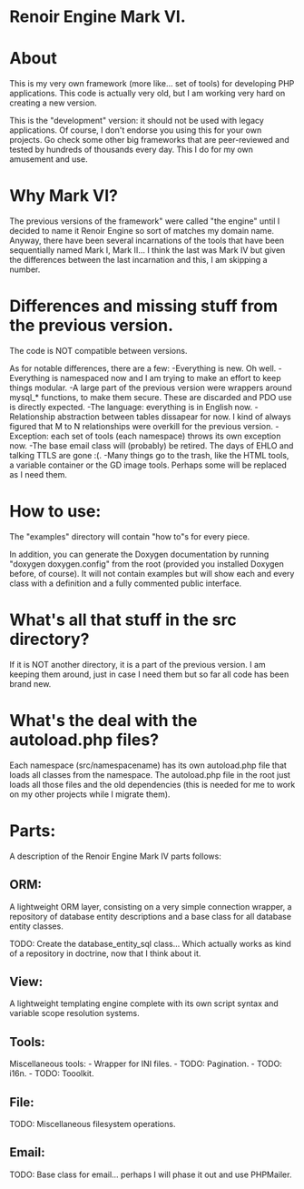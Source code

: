 Renoir Engine Mark VI.
======================

# About

This is my very own framework (more like... set of tools) for developing PHP applications. This code is actually very old, but I am working very hard on creating a new version.

This is the "development" version: it should not be used with legacy applications. Of course, I don't endorse you using this for your own projects. Go check some other big frameworks that are peer-reviewed and tested by hundreds of thousands every day. This I do for my own amusement and use.

# Why Mark VI?

The previous versions of the framework" were called "the engine" until I decided to name it Renoir Engine so sort of matches my domain name. Anyway, there have been several incarnations of the tools that have been sequentially named Mark I, Mark II... I think the last was Mark IV but given the differences between the last incarnation and this, I am skipping a number.

# Differences and missing stuff from the previous version.

The code is NOT compatible between versions.

As for notable differences, there are a few:
		-Everything is new. Oh well.
		-Everything is namespaced now and I am trying to make an effort to keep things modular.
		-A large part of the previous version were wrappers around mysql_* functions, to make them secure. These are discarded and PDO use is directly expected.
		-The language: everything is in English now.
		-Relationship abstraction between tables dissapear for now. I kind of always figured that M to N relationships were overkill for the previous version.
		-Exception: each set of tools (each namespace) throws its own exception now.
		-The base email class will (probably) be retired. The days of EHLO and talking TTLS are gone :(.
		-Many things go to the trash, like the HTML tools, a variable container or the GD image tools. Perhaps some will be replaced as I need them.

# How to use:

The "examples" directory will contain "how to"s for every piece. 

In addition, you can generate the Doxygen documentation by running "doxygen doxygen.config" from the root (provided you installed Doxygen before, of course). It will not contain examples but will show each and every class with a definition and a fully commented public interface.

# What's all that stuff in the src directory?

If it is NOT another directory, it is a part of the previous version. I am keeping them around, just in case I need them but so far all code has been brand new.

# What's the deal with the autoload.php files?

Each namespace (src/namespacename) has its own autoload.php file that loads all classes from the namespace. The autoload.php file in the root just loads all those files and the old dependencies (this is needed for me to work on my other projects while I migrate them).

# Parts:

A description of the Renoir Engine Mark IV parts follows:

## ORM:

A lightweight ORM layer, consisting on a very simple connection wrapper, a repository of database entity descriptions and a base class for all database entity classes.

TODO: Create the database_entity_sql class... Which actually works as kind of a repository in doctrine, now that I think about it.

## View:

A lightweight templating engine complete with its own script syntax and variable scope resolution systems.

## Tools:

Miscellaneous tools:
	- Wrapper for INI files.
	- TODO: Pagination.
	- TODO: i16n.
	- TODO: Tooolkit.

## File:

TODO: Miscellaneous filesystem operations.

## Email:

TODO: Base class for email... perhaps I will phase it out and use PHPMailer.


